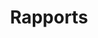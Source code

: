 ---
title: "Rapports"
draft: false
bgi_title: "images/general/odin-moi.jpeg"
menu:
  main:
    name: "Rapports"
    weight: 99
---